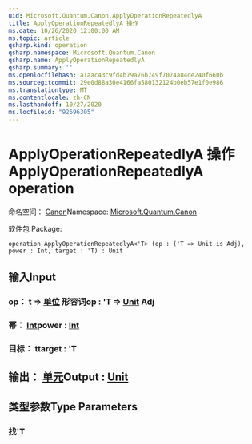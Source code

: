 ```yaml
---
uid: Microsoft.Quantum.Canon.ApplyOperationRepeatedlyA
title: ApplyOperationRepeatedlyA 操作
ms.date: 10/26/2020 12:00:00 AM
ms.topic: article
qsharp.kind: operation
qsharp.namespace: Microsoft.Quantum.Canon
qsharp.name: ApplyOperationRepeatedlyA
qsharp.summary: ''
ms.openlocfilehash: a1aac43c9fd4b79a76b749f7074a84de240f660b
ms.sourcegitcommit: 29e0d88a30e4166fa580132124b0eb57e1f0e986
ms.translationtype: MT
ms.contentlocale: zh-CN
ms.lasthandoff: 10/27/2020
ms.locfileid: "92696305"
---
```

# <a name="applyoperationrepeatedlya-operation"></a><span data-ttu-id="712e8-102">ApplyOperationRepeatedlyA 操作</span><span class="sxs-lookup"><span data-stu-id="712e8-102">ApplyOperationRepeatedlyA operation</span></span>

<span data-ttu-id="712e8-103">命名空间： [Canon](xref:Microsoft.Quantum.Canon)</span><span class="sxs-lookup"><span data-stu-id="712e8-103">Namespace: [Microsoft.Quantum.Canon](xref:Microsoft.Quantum.Canon)</span></span>

<span data-ttu-id="712e8-104">软件包 [](https://nuget.org/packages/)</span><span class="sxs-lookup"><span data-stu-id="712e8-104">Package: [](https://nuget.org/packages/)</span></span>




```qsharp
operation ApplyOperationRepeatedlyA<'T> (op : ('T => Unit is Adj), power : Int, target : 'T) : Unit
```


## <a name="input"></a><span data-ttu-id="712e8-105">输入</span><span class="sxs-lookup"><span data-stu-id="712e8-105">Input</span></span>

### <a name="op--t--unit-adj"></a><span data-ttu-id="712e8-106">op： t => [单位](xref:microsoft.quantum.lang-ref.unit) 形容词</span><span class="sxs-lookup"><span data-stu-id="712e8-106">op : 'T => [Unit](xref:microsoft.quantum.lang-ref.unit) Adj</span></span>




### <a name="power--int"></a><span data-ttu-id="712e8-107">幂： [Int](xref:microsoft.quantum.lang-ref.int)</span><span class="sxs-lookup"><span data-stu-id="712e8-107">power : [Int](xref:microsoft.quantum.lang-ref.int)</span></span>




### <a name="target--t"></a><span data-ttu-id="712e8-108">目标： t</span><span class="sxs-lookup"><span data-stu-id="712e8-108">target : 'T</span></span>





## <a name="output--unit"></a><span data-ttu-id="712e8-109">输出： [单元](xref:microsoft.quantum.lang-ref.unit)</span><span class="sxs-lookup"><span data-stu-id="712e8-109">Output : [Unit](xref:microsoft.quantum.lang-ref.unit)</span></span>



## <a name="type-parameters"></a><span data-ttu-id="712e8-110">类型参数</span><span class="sxs-lookup"><span data-stu-id="712e8-110">Type Parameters</span></span>

### <a name="t"></a><span data-ttu-id="712e8-111">找</span><span class="sxs-lookup"><span data-stu-id="712e8-111">'T</span></span>


